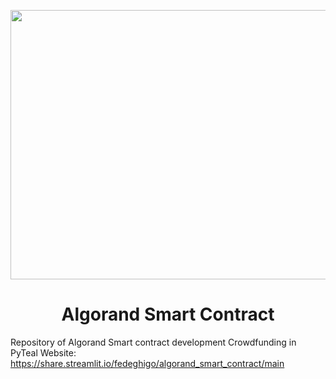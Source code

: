 <p align="center">
  <img src="https://github.com/fedeghigo/Algoran_Smart_Contract/blob/main/images/algoran.jpg"  width=768 height=431  />
</p>
<p align="center">
  <h1 align="center">
   Algorand Smart Contract 
</h1>
</p>


Repository of Algorand Smart contract development Crowdfunding in PyTeal
Website: https://share.streamlit.io/fedeghigo/algorand_smart_contract/main
